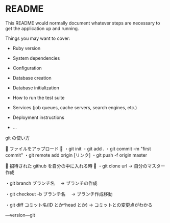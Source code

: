 # README

This README would normally document whatever steps are necessary to get the
application up and running.

Things you may want to cover:

- Ruby version

- System dependencies

- Configuration

- Database creation

- Database initialization

- How to run the test suite

- Services (job queues, cache servers, search engines, etc.)

- Deployment instructions

- ...

git の使い方

🍎 ファイルをアップロード 🍎
・git init
・git add .
・git commit -m "first commit"
・git remote add origin [リンク]
・git push -f origin master

🍎 招待された github を自分の中に入れる時 🍎
・git clone url → 自分のマスター作成

・git branch ブランチ名　 → ブランチの作成

・git checkout -b ブランチ名　 → ブランチ作成移動

・git diff コミット名(ID とか^head とか) → コミットとの変更点がわかる

—version—git
